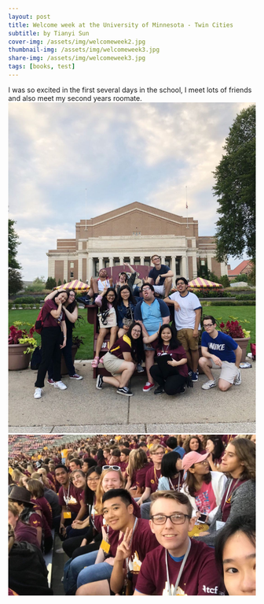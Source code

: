 ```yaml
---
layout: post
title: Welcome week at the University of Minnesota - Twin Cities
subtitle: by Tianyi Sun
cover-img: /assets/img/welcomeweek2.jpg
thumbnail-img: /assets/img/welcomeweek3.jpg
share-img: /assets/img/welcomeweek3.jpg
tags: [books, test]
---
```

I was so excited in the first several days in the school, I meet lots of friends and also meet my second years roomate. 
![](/assets/img/welcomeweek3.jpg)
![](/assets/img/welcomeweek1.jpg)
